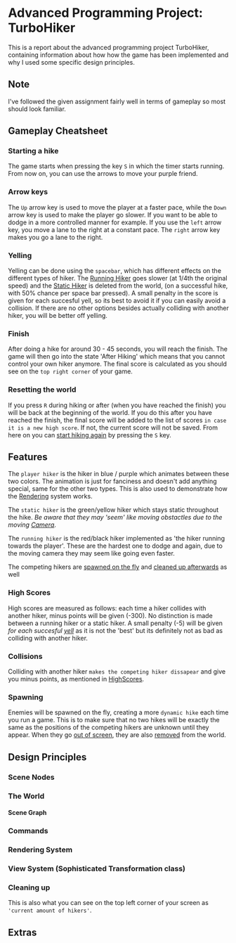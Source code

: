 # Advanced Programming Project: TurboHiker

This is a report about the advanced programming project TurboHiker, 
containing information about how how the game has been implemented and why I used some specific design principles.

## Note

I've followed the given assignment fairly well in terms of gameplay so most should look familiar.

## Gameplay Cheatsheet

### Starting a hike
The game starts when pressing the key `S` in which the timer starts running. 
From now on, you can use the arrows to move your purple friend.

### Arrow keys

The `Up` arrow key is used to move the player at a faster pace, while the `Down` arrow key is used to make the player go slower.
If you want to be able to dodge in a more controlled manner for example. If you use the `left` arrow key, you move a lane to the right at a constant pace. The `right` arrow key makes you go a lane to the right.

### Yelling

Yelling can be done using the `spacebar`, which has different effects on the different types of hiker. The [Running Hiker](#running-hiker) goes slower (at 1/4th the original speed) and the [Static Hiker](#static-hiker) is deleted from the world, (on a successful hike, with 50% chance per space bar pressed). A small penalty in the score is given for each succesful yell, so its best to avoid it if you can easily avoid a collision. If there are no other options besides actually colliding with another hiker, you will be better off yelling.

### Finish

After doing a hike for around 30 - 45 seconds, you will reach the finish. The game will then go into the state 'After Hiking' which means that you cannot control your own hiker anymore. The final score is calculated as you should see on the `top right corner` of your game.

### Resetting the world

If you press `R` during hiking or after (when you have reached the finish) you will be back at the beginning of the world. If you do this after you have reached the finish, the final score will be added to the list of scores `in case it is a new high score`. If not, the current score will not be saved. From here on you can [start hiking again](#starting-a-hike) by pressing the `S` key.

## Features

The `player hiker` is the hiker in blue / purple which animates between these two colors. The animation is just for fanciness and doesn't add anything special, same for the other two types. This is also used to demonstrate how the [Rendering](#Rendering) system works.

The `static hiker` is the green/yellow hiker which stays static throughout the hike. *Be aware that they may 'seem' like moving obstactles due to the moving [Camera](#Camera)*.

The `running hiker` is the red/black hiker implemented as 'the hiker running towards the player'. These are the hardest one to dodge and again, due to the moving camera they may seem like going even faster.

The competing hikers are [spawned on the fly](#enemygeneration) and [cleaned up afterwards](#markforremoval) as well

### High Scores

High scores are measured as follows: each time a hiker collides with another hiker, minus points will be given (-300). No distinction is made between a running hiker or a static hiker. A small penalty (-5) will be given *for each succesful [yell](#yelling)* as it is not the 'best' but its definitely not as bad as colliding with another hiker.

### Collisions

Colliding with another hiker `makes the competing hiker dissapear` and give you minus points, as mentioned in [HighScores](#high-scores).

### Spawning

Enemies will be spawned on the fly, creating a more `dynamic hike` each time you run a game. This is to make sure that no two hikes will be exactly the same as the positions of the competing hikers are unknown until they appear. When they go [out of screen](#view-system), they are also [removed](#cleaned) from the world.

## Design Principles 

### Scene Nodes

### The World

#### Scene Graph

### Commands
### Rendering System

### View System (Sophisticated Transformation class)

### Cleaning up

This is also what you can see on the top left corner of your screen as `'current amount of hikers'`.

## Extras